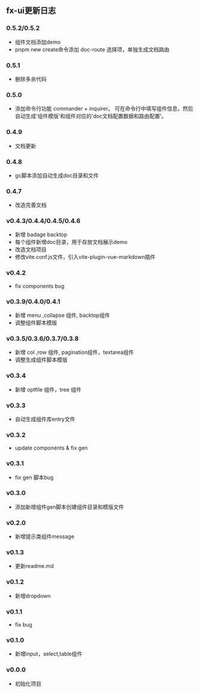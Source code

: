 
## fx-ui更新日志      


### 0.5.2/0.5.2
- 组件文档添加demo
- pnpm new create命令添加 doc-route 选择项，单独生成文档路由

### 0.5.1
- 删除多余代码

### 0.5.0
- 添加命令行功能 commander + inquirer。 可在命令行中填写组件信息，然后自动生成'组件模版'和组件对应的'doc文档配置数据和路由配置'。
### 0.4.9
- 文档更新

### 0.4.8
- gc脚本添加自动生成doc目录和文件

### 0.4.7
- 改造完善文档

### v0.4.3/0.4.4/0.4.5/0.4.6
- 新增 badage backtop
- 每个组件新增doc目录，用于存放文档展示demo
- 改造文档项目
- 修改vite.conf.js文件，引入vite-plugin-vue-markdown插件


### v0.4.2
- fix components bug


### v0.3.9/0.4.0/0.4.1
-  新增 menu ,collapse 组件, backtop组件
- 调整组件脚本模版

### v0.3.5/0.3.6/0.3.7/0.3.8
- 新增 col ,row 组件, pagination组件，textarea组件
- 调整生成组件脚本模版

### v0.3.4
- 新增 optfile 组件，tree 组件

### v0.3.3
- 自动生成组件库entry文件

### v0.3.2
- update components & fix gen

### v0.3.1
- fix gen 脚本bug 

### v0.3.0
- 添加新增组件gen脚本创建组件目录和模版文件

### v0.2.0
- 新增提示类组件message

### v0.1.3
- 更新readme.md

### v0.1.2
- 新增dropdown

### v0.1.1
- fix bug

### v0.1.0
- 新增input，select,table组件

### v0.0.0
- 初始化项目
